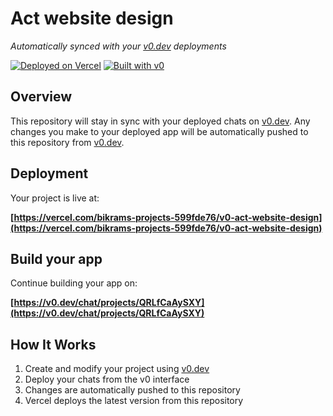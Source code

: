 # Act website design

*Automatically synced with your [v0.dev](https://v0.dev) deployments*

[![Deployed on Vercel](https://img.shields.io/badge/Deployed%20on-Vercel-black?style=for-the-badge&logo=vercel)](https://vercel.com/bikrams-projects-599fde76/v0-act-website-design)
[![Built with v0](https://img.shields.io/badge/Built%20with-v0.dev-black?style=for-the-badge)](https://v0.dev/chat/projects/QRLfCaAySXY)

## Overview

This repository will stay in sync with your deployed chats on [v0.dev](https://v0.dev).
Any changes you make to your deployed app will be automatically pushed to this repository from [v0.dev](https://v0.dev).

## Deployment

Your project is live at:

**[https://vercel.com/bikrams-projects-599fde76/v0-act-website-design](https://vercel.com/bikrams-projects-599fde76/v0-act-website-design)**

## Build your app

Continue building your app on:

**[https://v0.dev/chat/projects/QRLfCaAySXY](https://v0.dev/chat/projects/QRLfCaAySXY)**

## How It Works

1. Create and modify your project using [v0.dev](https://v0.dev)
2. Deploy your chats from the v0 interface
3. Changes are automatically pushed to this repository
4. Vercel deploys the latest version from this repository